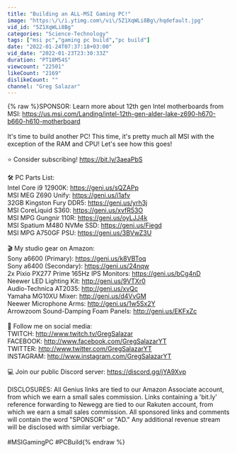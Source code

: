 ```yaml
---
title: "Building an ALL-MSI Gaming PC!"
image: "https:\/\/i.ytimg.com\/vi\/5Z1XqWLi8Bg\/hqdefault.jpg"
vid_id: "5Z1XqWLi8Bg"
categories: "Science-Technology"
tags: ["msi pc","gaming pc build","pc build"]
date: "2022-01-24T07:37:18+03:00"
vid_date: "2022-01-23T23:30:33Z"
duration: "PT18M54S"
viewcount: "22501"
likeCount: "2169"
dislikeCount: ""
channel: "Greg Salazar"
---
```

{% raw %}SPONSOR: Learn more about 12th gen Intel motherboards from MSI: <a rel="nofollow" target="blank" href="https://us.msi.com/Landing/intel-12th-gen-alder-lake-z690-h670-b660-h610-motherboard">https://us.msi.com/Landing/intel-12th-gen-alder-lake-z690-h670-b660-h610-motherboard</a><br /><br />It's time to build another PC! This time, it's pretty much all MSI with the exception of the RAM and CPU! Let's see how this goes!<br /><br />⭐ Consider subscribing! <a rel="nofollow" target="blank" href="https://bit.ly/3aeaPbS">https://bit.ly/3aeaPbS</a><br /><br />🛠️ PC Parts List:<br />Intel Core i9 12900K: <a rel="nofollow" target="blank" href="https://geni.us/sQZAPp">https://geni.us/sQZAPp</a><br />MSI MEG Z690 Unify: <a rel="nofollow" target="blank" href="https://geni.us/i1afv">https://geni.us/i1afv</a><br />32GB Kingston Fury DDR5: <a rel="nofollow" target="blank" href="https://geni.us/yrh3j">https://geni.us/yrh3j</a><br />MSI CoreLiquid S360: <a rel="nofollow" target="blank" href="https://geni.us/xvfR53O">https://geni.us/xvfR53O</a><br />MSI MPG Gungnir 110R: <a rel="nofollow" target="blank" href="https://geni.us/oyLJJ4k">https://geni.us/oyLJJ4k</a><br />MSI Spatium M480 NVMe SSD: <a rel="nofollow" target="blank" href="https://geni.us/Fiegd">https://geni.us/Fiegd</a><br />MSI MPG A750GF PSU: <a rel="nofollow" target="blank" href="https://geni.us/3BVwZ3U">https://geni.us/3BVwZ3U</a><br /><br />🎬 My studio gear on Amazon:<br />Sony a6600 (Primary): <a rel="nofollow" target="blank" href="https://geni.us/k8VBToq">https://geni.us/k8VBToq</a><br />Sony a6400 (Secondary): <a rel="nofollow" target="blank" href="https://geni.us/24nqw">https://geni.us/24nqw</a><br />2x Pixio PX277 Prime 165Hz IPS Monitors: <a rel="nofollow" target="blank" href="https://geni.us/bCg4nD">https://geni.us/bCg4nD</a><br />Neewer LED Lighting Kit: <a rel="nofollow" target="blank" href="http://geni.us/9VTXr0">http://geni.us/9VTXr0</a><br />Audio-Technica AT2035: <a rel="nofollow" target="blank" href="http://geni.us/xvQc">http://geni.us/xvQc</a><br />Yamaha MG10XU Mixer: <a rel="nofollow" target="blank" href="http://geni.us/d4VvGM">http://geni.us/d4VvGM</a><br />Neewer Microphone Arms: <a rel="nofollow" target="blank" href="http://geni.us/1w5Sx2Y">http://geni.us/1w5Sx2Y</a><br />Arrowzoom Sound-Damping Foam Panels: <a rel="nofollow" target="blank" href="http://geni.us/EKFxZc">http://geni.us/EKFxZc</a><br /><br />📱 Follow me on social media:<br />TWITCH: <a rel="nofollow" target="blank" href="http://www.twitch.tv/GregSalazar">http://www.twitch.tv/GregSalazar</a><br />FACEBOOK: <a rel="nofollow" target="blank" href="http://www.facebook.com/GregSalazarYT">http://www.facebook.com/GregSalazarYT</a><br />TWITTER: <a rel="nofollow" target="blank" href="http://www.twitter.com/GregSalazarYT">http://www.twitter.com/GregSalazarYT</a><br />INSTAGRAM: <a rel="nofollow" target="blank" href="http://www.instagram.com/GregSalazarYT">http://www.instagram.com/GregSalazarYT</a><br /><br />💻 Join our public Discord server: <a rel="nofollow" target="blank" href="https://discord.gg/jYA9Xvp">https://discord.gg/jYA9Xvp</a><br /><br />DISCLOSURES: All Genius links are tied to our Amazon Associate account, from which we earn a small sales commission. Links containing a 'bit.ly' reference forwarding to Newegg are tied to our Rakuten account, from which we earn a small sales commission. All sponsored links and comments will contain the word &quot;SPONSOR&quot; or &quot;AD.&quot; Any additional revenue stream will be disclosed with similar verbiage.<br /><br />#MSIGamingPC #PCBuild{% endraw %}

